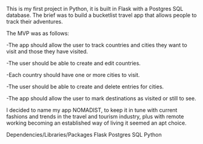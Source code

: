 This is my first project in Python, it is built in Flask with a Postgres SQL database.
The brief was to build a bucketlist travel app that allows people to track their adventures.

The MVP was as follows:

-The app should allow the user to track countries and cities they want to visit and those they have visited.

-The user should be able to create and edit countries.

-Each country should have one or more cities to visit.

-The user should be able to create and delete entries for cities.

-The app should allow the user to mark destinations as visited or still to see.

I decided to name my app NOMADIST, to keep it in tune with current fashions and trends in the travel and tourism industry, plus with remote working becoming an established way of living it seemed an apt choice.

Dependencies/Libraries/Packages
Flask
Postgres SQL
Python





